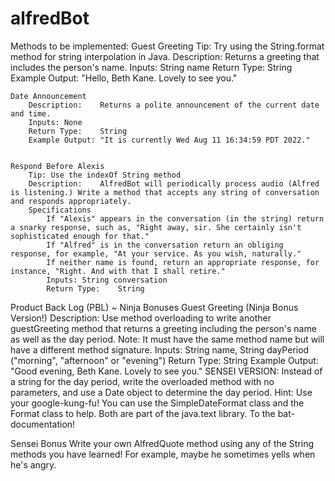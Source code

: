 # alfredBot

Methods to be implemented:
	Guest Greeting
		Tip: Try using the String.format method for string interpolation in Java.
		Description:	Returns a greeting that includes the person's name.
		Inputs:	String name
		Return Type:	String
		Example Output:	"Hello, Beth Kane. Lovely to see you."


	Date Announcement
		Description:	Returns a polite announcement of the current date and time.
		Inputs:	None
		Return Type:	String
		Example Output:	"It is currently Wed Aug 11 16:34:59 PDT 2022."


	Respond Before Alexis
		Tip: Use the indexOf String method
		Description:	AlfredBot will periodically process audio (Alfred is listening.) Write a method that accepts any string of conversation and responds appropriately.
		Specifications	
			If "Alexis" appears in the conversation (in the string) return a snarky response, such as, "Right away, sir. She certainly isn't sophisticated enough for that."
			If "Alfred" is in the conversation return an obliging response, for example, "At your service. As you wish, naturally."
			If neither name is found, return an appropriate response, for instance, "Right. And with that I shall retire."
			Inputs:	String conversation
			Return Type:	String


Product Back Log (PBL) ~ Ninja Bonuses
	Guest Greeting (Ninja Bonus Version!)
		Description: Use method overloading to write another guestGreeting method that returns a greeting including the person's name as well as the day period. Note: It must have the same method name but will have a different method signature.
		Inputs: String name, String dayPeriod ("morning", "afternoon" or "evening")
		Return Type: String
		Example Output: "Good evening, Beth Kane. Lovely to see you."
		SENSEI VERSION: Instead of a string for the day period, write the overloaded method with no parameters, and use a Date object to determine the day period.
		Hint: Use your google-kung-fu! You can use the SimpleDateFormat class and the Format class to help. Both are part of the java.text library. To the bat-documentation!

Sensei Bonus
	Write your own AlfredQuote method using any of the String methods you have learned! For example, maybe he sometimes yells when he's angry.
